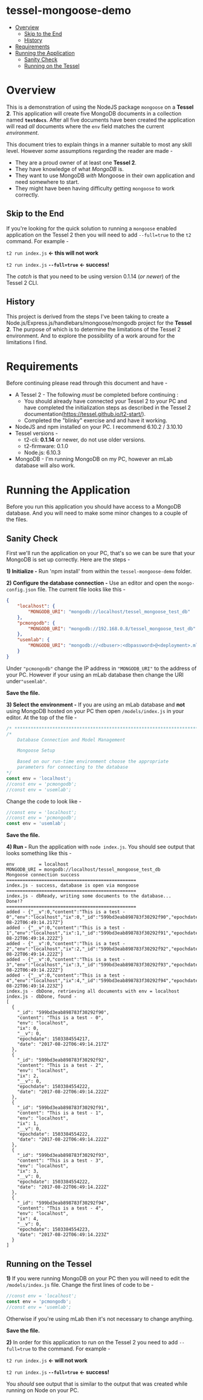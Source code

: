 # tessel-mongoose-demo

* [Overview](#overview)
    * [Skip to the End](#skip-to-the-end)
    * [History](#history)
* [Requirements](#requirements)
* [Running the Application](#running-the-application)
    * [Sanity Check](#sanity-check)
    * [Running on the Tessel](#running-on-the-tessel)

# Overview

This is a demonstration of using the NodeJS package `mongoose` on a **Tessel 2**. This application will create five MongoDB documents in a collection named **`testdocs`**. After all five documents have been created the application will read *all* documents where the `env` field matches the current *environment*.

This document tries to explain things in a manner suitable to most any skill level. However *some* assumptions regarding the reader are made - 

* They are a proud owner of at least one **Tessel 2**.
* They have knowledge of what *MongoDB* is.
* They want to use MongoDB *with* Mongoose in their own application and need somewhere to start. 
* They might have been having difficulty getting `mongoose` to work correctly.

## Skip to the End

If you're looking for the quick solution to running a `mongoose` enabled application on the Tessel 2 then you will need to add `--full=true` to the `t2` command. For example - 

`t2 run index.js` **<- this will not work**

`t2 run index.js` **`--full=true`** **<- success!**

The *catch* is that you need to be using version 0.1.14 (*or newer*) of the Tessel 2 CLI.

## History

This project is derived from the steps I've been taking to create a Node.js/Express.js/handlebars/mongoose/mongodb project for the **Tessel 2**. The purpose of which is to determine the limitations of the Tessel 2 environment. And to explore the possibility of a work around for the limitations I find.

# Requirements

Before continuing please read through this document and have - 

* A Tessel 2 - The following *must* be completed before continuing :
    * You should already have connected your Tessel 2 to your PC and have completed the initialization steps as described in the Tessel 2 documentation(<https://tessel.github.io/t2-start/>).
    * Completed the "blinky" exercise and and have it working.
* NodeJS and npm installed on your PC. I recommend 6.10.2 / 3.10.10
* Tessel versions - 
    * t2-cli: **0.1.14** or newer, do not use older versions.
    * t2-firmware: 0.1.0
    * Node.js: 6.10.3
* MongoDB - I'm running MongoDB on my PC, however an mLab database will also work.

# Running the Application

Before you run this application you should have access to a MongoDB database. And you will need to make some minor changes to a couple of the files.

## Sanity Check

First we'll run the application on your PC, that's so we can be sure that your MongoDB is set up correctly. Here are the steps - 

**1) Initialize -** Run 'npm install' from within the `tessel-mongoose-demo` folder.

**2) Configure the database connection -** Use an editor and open the `mongo-config.json` file. The current file looks like this - 

```json
{
    "localhost": {
        "MONGODB_URI": "mongodb://localhost/tessel_mongoose_test_db"
    },
    "pcmongodb": {
        "MONGODB_URI": "mongodb://192.168.0.8/tessel_mongoose_test_db"
    },
    "usemlab": {
        "MONGODB_URI": "mongodb://<dbuser>:<dbpassword>@<deployment>.mlab.com:<dbport>/<database>"
    }
}
```

Under `"pcmongodb"` change the IP address in `"MONGODB_URI"` to the address of your PC. However if your using an mLab database then change the URI under`"usemlab"`. 

**Save the file.**

**3) Select the environment -** If you are using an mLab database and **not** using MongoDB hosted on your PC then open `/models/index.js` in your editor. At the top of the file - 

```javascript
/* ************************************************************************ */
/*
    Database Connection and Model Management                                   

    Mongoose Setup

    Based on our run-time environment choose the appropriate 
    parameters for connecting to the database
*/
const env = 'localhost';
//const env = 'pcmongodb';
//const env = 'usemlab';

```

Change the code to look like - 

```javascript
//const env = 'localhost';
//const env = 'pcmongodb';
const env = 'usemlab';
```

**Save the file.**

**4) Run -** Run the application with `node index.js`. You should see output that looks something like this - 

```
env         = localhost
MONGODB_URI = mongodb://localhost/tessel_mongoose_test_db
Mongoose connection success
================================================
index.js - success, database is open via mongoose
================================================
index.js - dbReady, writing some documents to the database...
Done!?
================================================
added - {"__v":0,"content":"This is a test - 0","env":"localhost","ix":0,"_id":"599bd3eab898783f30292f90","epochdate":1503384554217,"date":"2017-08-22T06:49:14.217Z"}
added - {"__v":0,"content":"This is a test - 1","env":"localhost","ix":1,"_id":"599bd3eab898783f30292f91","epochdate":1503384554222,"date":"2017-08-22T06:49:14.222Z"}
added - {"__v":0,"content":"This is a test - 2","env":"localhost","ix":2,"_id":"599bd3eab898783f30292f92","epochdate":1503384554222,"date":"2017-08-22T06:49:14.222Z"}
added - {"__v":0,"content":"This is a test - 3","env":"localhost","ix":3,"_id":"599bd3eab898783f30292f93","epochdate":1503384554222,"date":"2017-08-22T06:49:14.222Z"}
added - {"__v":0,"content":"This is a test - 4","env":"localhost","ix":4,"_id":"599bd3eab898783f30292f94","epochdate":1503384554223,"date":"2017-08-22T06:49:14.223Z"}
index.js - dbDone, retrieving all documents with env = localhost
index.js - dbDone, found -
[
  {
    "_id": "599bd3eab898783f30292f90",
    "content": "This is a test - 0",
    "env": "localhost",
    "ix": 0,
    "__v": 0,
    "epochdate": 1503384554217,
    "date": "2017-08-22T06:49:14.217Z"
  },
  {
    "_id": "599bd3eab898783f30292f92",
    "content": "This is a test - 2",
    "env": "localhost",
    "ix": 2,
    "__v": 0,
    "epochdate": 1503384554222,
    "date": "2017-08-22T06:49:14.222Z"
  },
  {
    "_id": "599bd3eab898783f30292f91",
    "content": "This is a test - 1",
    "env": "localhost",
    "ix": 1,
    "__v": 0,
    "epochdate": 1503384554222,
    "date": "2017-08-22T06:49:14.222Z"
  },
  {
    "_id": "599bd3eab898783f30292f93",
    "content": "This is a test - 3",
    "env": "localhost",
    "ix": 3,
    "__v": 0,
    "epochdate": 1503384554222,
    "date": "2017-08-22T06:49:14.222Z"
  },
  {
    "_id": "599bd3eab898783f30292f94",
    "content": "This is a test - 4",
    "env": "localhost",
    "ix": 4,
    "__v": 0,
    "epochdate": 1503384554223,
    "date": "2017-08-22T06:49:14.223Z"
  }
]
```

## Running on the Tessel

**1)** If you were running MongoDB on your PC then you will need to edit the `/models/index.js` file.  Change the first lines of code to be - 

```javascript
//const env = 'localhost';
const env = 'pcmongodb';
//const env = 'usemlab';
```

Otherwise if you're using mLab then it's not necessary to change anything.

**Save the file.**

**2)** In order for this application to run on the Tessel 2 you need to add `--full=true` to the command. For example - 

`t2 run index.js` **<- will not work**

`t2 run index.js` **`--full=true`** **<- success!**

You *should* see output that is similar to the output that was created while running on Node on your PC.
